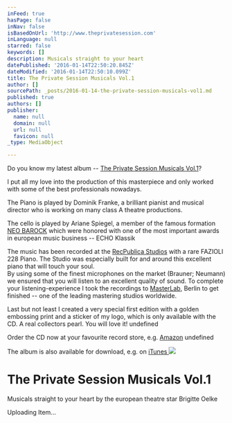 ```yaml
---
inFeed: true
hasPage: false
inNav: false
isBasedOnUrl: 'http://www.theprivatesession.com'
inLanguage: null
starred: false
keywords: []
description: Musicals straight to your heart
datePublished: '2016-01-14T22:50:20.845Z'
dateModified: '2016-01-14T22:50:10.099Z'
title: The Private Session Musicals Vol.1
author: []
sourcePath: _posts/2016-01-14-the-private-session-musicals-vol1.md
published: true
authors: []
publisher:
  name: null
  domain: null
  url: null
  favicon: null
_type: MediaObject

---
```

Do you know my latest album -- [The Private Session Musicals Vol.1][0]?

I put all my love into the production of this masterpiece and only worked with some of the best professionals nowadays.

The Piano is played by Dominik Franke, a brilliant pianist and musical director who is working on many class A theatre productions.

The cello is played by Ariane Spiegel, a member of the famous formation [NEO BAROCK][1] which were honored with one of the most important awards in european music business -- ECHO Klassik

The music has been recorded at the [RecPublica Studios][2] with a rare FAZIOLI 228 Piano. The Studio was especially built for and around this excellent piano that will touch your soul.   
By using some of the finest microphones on the market (Brauner; Neumann) we ensured that you will listen to an excellent quality of sound. To complete your listening-experience I took the recordings to [MasterLab][3], Berlin to get finished -- one of the leading mastering studios worldwide. 

Last but not least I created a very special first edition with a golden embossing print and a sticker of my logo, which is only available with the CD. A real collectors pearl. You will love it!
undefined

Order the CD now at your favourite record store, e.g. [Amazon][4]
undefined

The album is also available for download, e.g. on [iTunes ][5]
![](https://imgflo.herokuapp.com/graph/vahj1ThiexotieMo/d7ca596da5061f80cd41512b9c4ad43a/passthrough.jpg?height=520&input=https%3A%2F%2Fs3-us-west-2.amazonaws.com%2Fthe-grid-img%2Fp%2F5eb816ede467f0e975c239229f67da28080db68a.jpg&width=750)

# The Private Session Musicals Vol.1

Musicals straight to your heart by the european theatre star Brigitte Oelke

Uploading Item...

[0]: http://theprivatesession.com/The_Private_Session_Musicals/
[1]: http://www.neobarock.de/
[2]: http://recpublica.de/
[3]: http://www.masterlab.de/
[4]: http://amzn.to/1ABMe6L
[5]: https://geo.itunes.apple.com/de/album/private-session-musicals-vol.1/id969862139?mt=1&app=music